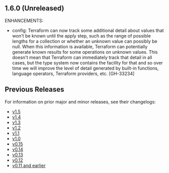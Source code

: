 ## 1.6.0 (Unreleased)

ENHANCEMENTS:
* config: Terraform can now track some additional detail about values that won't be known until the apply step, such as the range of possible lengths for a collection or whether an unknown value can possibly be null. When this information is available, Terraform can potentially generate known results for some operations on unknown values. This doesn't mean that Terraform can immediately track that detail in all cases, but the type system now contains the facility for that and so over time we will improve the level of detail generated by built-in functions, language operators, Terraform providers, etc. [GH-33234]

## Previous Releases

For information on prior major and minor releases, see their changelogs:

* [v1.5](https://github.com/hashicorp/terraform/blob/v1.5/CHANGELOG.md)
* [v1.4](https://github.com/hashicorp/terraform/blob/v1.4/CHANGELOG.md)
* [v1.3](https://github.com/hashicorp/terraform/blob/v1.3/CHANGELOG.md)
* [v1.2](https://github.com/hashicorp/terraform/blob/v1.2/CHANGELOG.md)
* [v1.1](https://github.com/hashicorp/terraform/blob/v1.1/CHANGELOG.md)
* [v1.0](https://github.com/hashicorp/terraform/blob/v1.0/CHANGELOG.md)
* [v0.15](https://github.com/hashicorp/terraform/blob/v0.15/CHANGELOG.md)
* [v0.14](https://github.com/hashicorp/terraform/blob/v0.14/CHANGELOG.md)
* [v0.13](https://github.com/hashicorp/terraform/blob/v0.13/CHANGELOG.md)
* [v0.12](https://github.com/hashicorp/terraform/blob/v0.12/CHANGELOG.md)
* [v0.11 and earlier](https://github.com/hashicorp/terraform/blob/v0.11/CHANGELOG.md)
